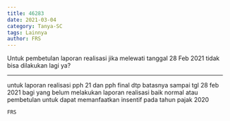 ```yaml
---
title: 46283
date: 2021-03-04
category: Tanya-SC
tags: Lainnya
author: FRS
---
```


Untuk pembetulan laporan realisasi jika melewati tanggal 28 Feb 2021 tidak bisa dilakukan lagi ya?

---

untuk laporan realisasi pph 21 dan pph final dtp batasnya sampai tgl 28 feb 2021 bagi yang belum melakukan laporan realisasi baik normal atau pembetulan untuk dapat memanfaatkan insentif pada tahun pajak 2020

`FRS`
